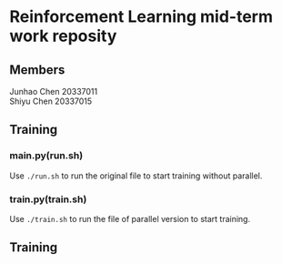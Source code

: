 # Reinforcement Learning mid-term work reposity

## Members
Junhao Chen 20337011 <br/>
Shiyu Chen 20337015 <br/>

## Training
### main.py(run.sh)
Use `./run.sh` to run the original file to start training without parallel.

### train.py(train.sh)
Use `./train.sh` to run the file of parallel version to start training.

## Training
